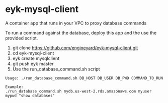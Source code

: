 # eyk-mysql-client
A container app that runs in your VPC to proxy database commands

To run a command against the database, deploy this app and the use the provided script.

1. git clone https://github.com/engineyard/eyk-mysql-client.git
2. cd eyk-mysql-client
3. eyk create mysqlclient
4. git push eyk master
5. Use the run_database_command.sh script

```
Usage: ./run_database_command.sh DB_HOST DB_USER DB_PWD COMMAND_TO_RUN

Example:
./run_database_command.sh mydb.us-west-2.rds.amazonaws.com myuser mypwd "show databases"
```

